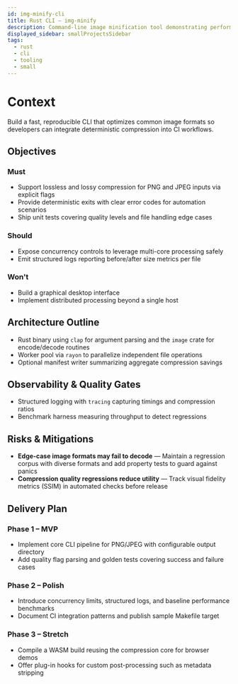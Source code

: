 ```yaml
---
id: img-minify-cli
title: Rust CLI – img-minify
description: Command-line image minification tool demonstrating performant Rust pipelines.
displayed_sidebar: smallProjectsSidebar
tags:
  - rust
  - cli
  - tooling
  - small
---
```


# Context

Build a fast, reproducible CLI that optimizes common image formats so developers can integrate deterministic compression into CI workflows.

## Objectives

### Must
- Support lossless and lossy compression for PNG and JPEG inputs via explicit flags
- Provide deterministic exits with clear error codes for automation scenarios
- Ship unit tests covering quality levels and file handling edge cases

### Should
- Expose concurrency controls to leverage multi-core processing safely
- Emit structured logs reporting before/after size metrics per file

### Won't
- Build a graphical desktop interface
- Implement distributed processing beyond a single host

## Architecture Outline

- Rust binary using `clap` for argument parsing and the `image` crate for encode/decode routines
- Worker pool via `rayon` to parallelize independent file operations
- Optional manifest writer summarizing aggregate compression savings

## Observability & Quality Gates

- Structured logging with `tracing` capturing timings and compression ratios
- Benchmark harness measuring throughput to detect regressions

## Risks & Mitigations

- **Edge-case image formats may fail to decode** — Maintain a regression corpus with diverse formats and add property tests to guard against panics
- **Compression quality regressions reduce utility** — Track visual fidelity metrics (SSIM) in automated checks before release

## Delivery Plan

### Phase 1 – MVP
- Implement core CLI pipeline for PNG/JPEG with configurable output directory
- Add quality flag parsing and golden tests covering success and failure cases

### Phase 2 – Polish
- Introduce concurrency limits, structured logs, and baseline performance benchmarks
- Document CI integration patterns and publish sample Makefile target

### Phase 3 – Stretch
- Compile a WASM build reusing the compression core for browser demos
- Offer plug-in hooks for custom post-processing such as metadata stripping
